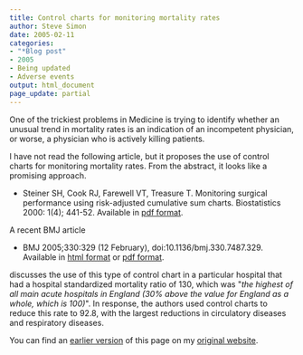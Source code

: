 ```yaml
---
title: Control charts for monitoring mortality rates
author: Steve Simon
date: 2005-02-11
categories:
- "*Blog post"
- 2005
- Being updated
- Adverse events
output: html_document
page_update: partial
---
```


One of the trickiest problems in Medicine is trying to identify whether an unusual trend in mortality rates is an indication of an incompetent physician, or worse, a physician who is actively killing patients.

<!---More--->

I have not read the following article, but it proposes the use of control charts for monitoring mortality rates. From the abstract, it looks like a promising approach.

- Steiner SH, Cook RJ, Farewell VT, Treasure T. Monitoring surgical performance using risk-adjusted cumulative sum charts. Biostatistics 2000: 1(4); 441-52. Available in [pdf format][ste1].

A recent BMJ article

- BMJ 2005;330:329 (12 February), doi:10.1136/bmj.330.7487.329. Available in [html format][jar1] or [pdf format][jar2].

discusses the use of this type of control chart in a particular hospital that had a hospital standardized mortality ratio of 130, which was "*the highest of all main acute hospitals in England (30% above the value for England as a whole, which is 100)*". In response, the authors used control charts to reduce this rate to 92.8, with the largest reductions in circulatory diseases and respiratory diseases.

You can find an [earlier version][sim1] of this page on my [original website][sim2].


[sim1]: http://www.pmean.com/05/ControlCharts.html
[sim2]: http://www.pmean.com/original_site.html

[jar1]: https://www.ncbi.nlm.nih.gov/pmc/articles/PMC548722/
[jar2]: https://www.ncbi.nlm.nih.gov/pmc/articles/PMC548722/pdf/bmj33000329.pdf
[ste1]: https://academic.oup.com/biostatistics/article-pdf/1/4/441/654864/010441.pdf

